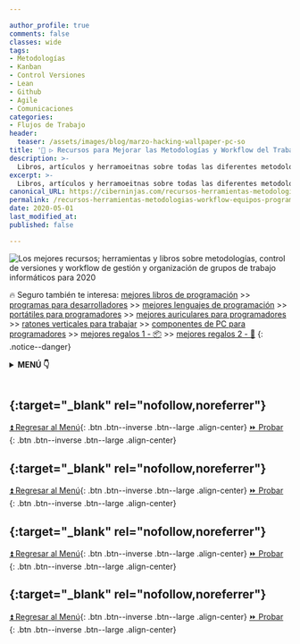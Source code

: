 ```yaml
---

author_profile: true
comments: false
classes: wide
tags:
- Metodologías
- Kanban
- Control Versiones
- Lean
- Github
- Agile
- Comunicaciones
categories:
- Flujos de Trabajo
header:
  teaser: /assets/images/blog/marzo-hacking-wallpaper-pc-so
title: '🥇 ▷ Recursos para Mejorar las Metodologías y Workflow del Trabajo en Equipos de Programación en 2020 💼'
description: >-
  Libros, artículos y herramoeitnas sobre todas las diferentes metodologías de software (Lean, Kanban) herramientas de control de versiones (Git, Github, Gitlab, etc) y herramientas de gestión y organización de equipos de programación.
excerpt: >-
  Libros, artículos y herramoeitnas sobre todas las diferentes metodologías de software (Lean, Kanban) herramientas de control de versiones (Git, Github, Gitlab, etc) y herramientas de gestión y organización de equipos de programación.
canonical_URL: https://ciberninjas.com/recursos-herramientas-metodologias-workflow-equipos-programacion/
permalink: /recursos-herramientas-metodologias-workflow-equipos-programacion/
date: 2020-05-01
last_modified_at: 
published: false

---
```


![Los mejores recursos; herramientas y libros sobre metodologías, control de versiones y workflow de gestión y organización de grupos de trabajo informáticos para 2020](/assets/images/blog/marzo-hacking-wallpaper-pc-so "Los mejores recursos; herramientas y libros sobre metodologías, control de versiones y workflow de gestión y organización de grupos de trabajo informáticos para 2020")

<!-- CONTENIDO INTRODUCCION -->

🔥 Seguro también te interesa: [mejores libros de programación](/programar/) >> [programas para desarrolladores](/mejores-sistemas-operativos-para-hackear/) >> [mejores lenguajes de programación](/15-mejores-lenguajes-programacion/) >> [portátiles para programadores]() >> [mejores auriculares para programadores](/auriculares-dise%C3%B1o/) >> [ratones verticales para trabajar](/teclados-ratones-dise%C3%B1o/) >> [componentes de PC para programadores](/ordenadores-componentes/) >> [mejores regalos 1 - 📦](/black-friday-amazon/) >> [mejores regalos 2 - 🎁](/prime-day-amazon/)
{: .notice--danger}

<details>
<summary><strong>MENÚ 👇</strong><span><a name="menu"></a></span></summary>
<nav class="menu">
  <ol>
    <li><a href="/mejores-sistemas-operativos-para-hackear/"></a></li>
    <li><a href="/mejores-sistemas-operativos-para-hackear/"></a></li>
  </ol>
</nav>
</details>
<br />

## **[](){:target="_blank" rel="nofollow,noreferrer"}**

<!-- contenido -->
[⏫ Regresar al Menú](/mejores-sistemas-operativos-para-hackear/#menu){: .btn .btn--inverse .btn--large .align-center}
[⏩ Probar ](){: .btn .btn--inverse .btn--large .align-center}

## **[](){:target="_blank" rel="nofollow,noreferrer"}**

<!-- contenido -->
[⏫ Regresar al Menú](/mejores-sistemas-operativos-para-hackear/#menu){: .btn .btn--inverse .btn--large .align-center}
[⏩ Probar ](){: .btn .btn--inverse .btn--large .align-center}

## **[](){:target="_blank" rel="nofollow,noreferrer"}**
<!-- contenido -->
[⏫ Regresar al Menú](/mejores-sistemas-operativos-para-hackear/#menu){: .btn .btn--inverse .btn--large .align-center}
[⏩ Probar ](){: .btn .btn--inverse .btn--large .align-center}

## **[](){:target="_blank" rel="nofollow,noreferrer"}**
<!-- contenido -->
[⏫ Regresar al Menú](/mejores-sistemas-operativos-para-hackear/#menu){: .btn .btn--inverse .btn--large .align-center}
[⏩ Probar ](){: .btn .btn--inverse .btn--large .align-center}
